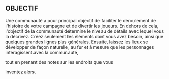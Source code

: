 ## OBJECTIF


Une communauté a pour principal objectif de faciliter le
déroulement de l'histoire de votre campagne et de divertir
les joueurs. En dehors de cela, l'objectif de la communauté
détermine le niveau de détails avec lequel vous la décrivez.
Créez seulement les éléments dont vous avez besoin, ainsi
que quelques grandes lignes plus générales. Ensuite, laissez
les lieux se développer de façon naturelle, au fur et à mesure
que les personnages interagissent avec la communauté,

tout en prenant des notes sur les endroits que vous

inventez alors.
